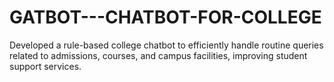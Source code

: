 # GATBOT---CHATBOT-FOR-COLLEGE
Developed a rule-based college chatbot to efficiently handle routine queries related to admissions, courses, and campus facilities, improving student support services. 
